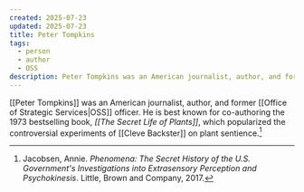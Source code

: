 ```yaml
---
created: 2025-07-23
updated: 2025-07-23
title: Peter Tompkins
tags:
  - person
  - author
  - OSS
description: Peter Tompkins was an American journalist, author, and former OSS officer, known for co-authoring "The Secret Life of Plants."
---
```


[[Peter Tompkins]] was an American journalist, author, and former [[Office of Strategic Services|OSS]] officer. He is best known for co-authoring the 1973 bestselling book, *[[The Secret Life of Plants]]*, which popularized the controversial experiments of [[Cleve Backster]] on plant sentience.[^1]


[^1]: Jacobsen, Annie. *Phenomena: The Secret History of the U.S. Government's Investigations into Extrasensory Perception and Psychokinesis*. Little, Brown and Company, 2017.
